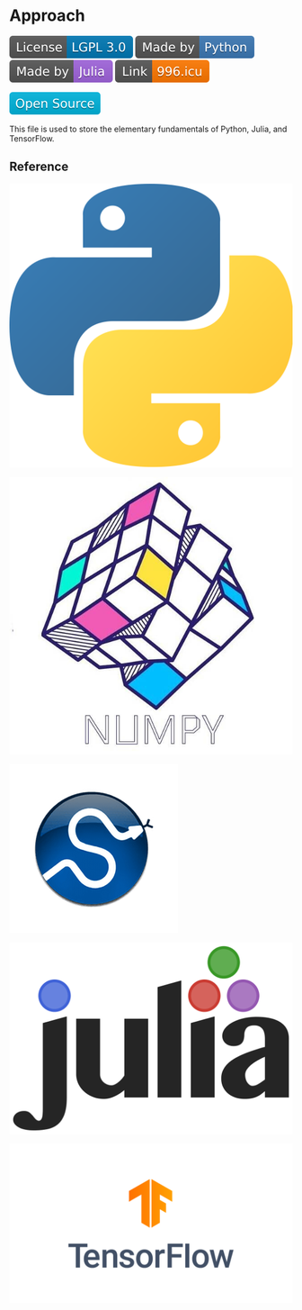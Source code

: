 # Approach

[![LGPL 3.0 License](https://github.com/ConAntares/About/blob/master/Attachments/LicenseLGPL3.0.svg)](https://www.gnu.org/licenses/lgpl-3.0)
[![Made by Python](https://github.com/ConAntares/About/blob/master/Attachments/MadebyPython.svg)](https://www.python.org/)
[![Made by Julia](https://github.com/ConAntares/About/blob/master/Attachments/MadebyJulia.svg)](https://julialang.org/)
[![Anti 996](https://github.com/ConAntares/About/blob/master/Attachments/LinkNPL.svg)](https://996.icu)

![Open Source](https://github.com/ConAntares/About/blob/master/Attachments/OpenSource.svg)

This file is used to store the elementary fundamentals of Python, Julia, and TensorFlow.

## Reference

[![Python References](Logo/Python.png)](https://docs.python.org/3/)

[![Numpy References](Logo/Numpy.png)](https://docs.scipy.org/doc/numpy/)

[![Scipy References](Logo/Scipy.png)](https://docs.scipy.org/doc/scipy/)

[![Julia Documentation](Logo/Julia.png)](https://docs.julialang.org/en/v1/)

[![TensorFlow Tutorials](Logo/TensorFlow.png)](https://www.tensorflow.org/tutorials/)